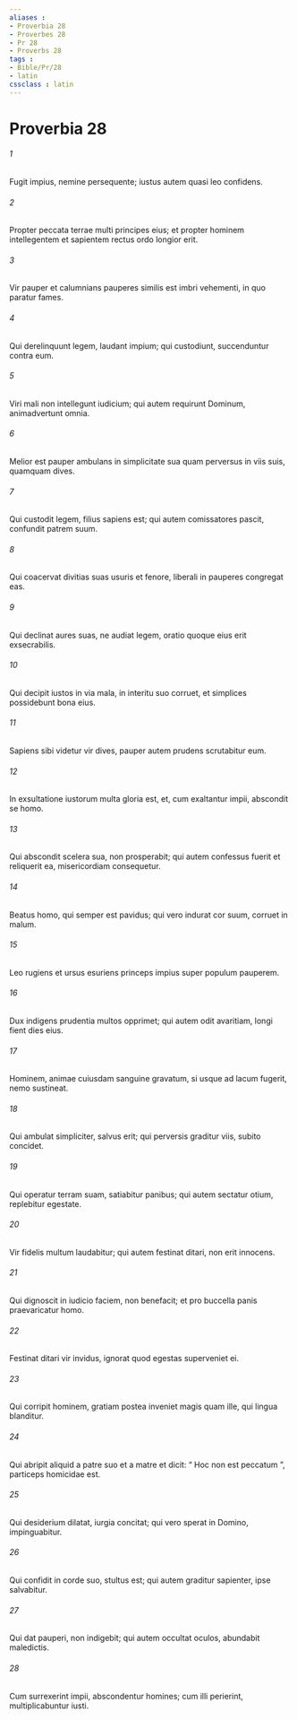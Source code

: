 ```yaml
---
aliases : 
- Proverbia 28
- Proverbes 28
- Pr 28
- Proverbs 28
tags : 
- Bible/Pr/28
- latin
cssclass : latin
---
```


# Proverbia 28

###### 1
Fugit impius, nemine persequente; iustus autem quasi leo confidens.
###### 2
Propter peccata terrae multi principes eius; et propter hominem intellegentem et sapientem rectus ordo longior erit.
###### 3
Vir pauper et calumnians pauperes similis est imbri vehementi, in quo paratur fames.
###### 4
Qui derelinquunt legem, laudant impium; qui custodiunt, succenduntur contra eum.
###### 5
Viri mali non intellegunt iudicium; qui autem requirunt Dominum, animadvertunt omnia.
###### 6
Melior est pauper ambulans in simplicitate sua quam perversus in viis suis, quamquam dives.
###### 7
Qui custodit legem, filius sapiens est; qui autem comissatores pascit, confundit patrem suum.
###### 8
Qui coacervat divitias suas usuris et fenore, liberali in pauperes congregat eas.
###### 9
Qui declinat aures suas, ne audiat legem, oratio quoque eius erit exsecrabilis.
###### 10
Qui decipit iustos in via mala, in interitu suo corruet, et simplices possidebunt bona eius.
###### 11
Sapiens sibi videtur vir dives, pauper autem prudens scrutabitur eum.
###### 12
In exsultatione iustorum multa gloria est, et, cum exaltantur impii, abscondit se homo.
###### 13
Qui abscondit scelera sua, non prosperabit; qui autem confessus fuerit et reliquerit ea, misericordiam consequetur.
###### 14
Beatus homo, qui semper est pavidus; qui vero indurat cor suum, corruet in malum.
###### 15
Leo rugiens et ursus esuriens princeps impius super populum pauperem.
###### 16
Dux indigens prudentia multos opprimet; qui autem odit avaritiam, longi fient dies eius.
###### 17
Hominem, animae cuiusdam sanguine gravatum, si usque ad lacum fugerit, nemo sustineat.
###### 18
Qui ambulat simpliciter, salvus erit; qui perversis graditur viis, subito concidet.
###### 19
Qui operatur terram suam, satiabitur panibus; qui autem sectatur otium, replebitur egestate.
###### 20
Vir fidelis multum laudabitur; qui autem festinat ditari, non erit innocens.
###### 21
Qui dignoscit in iudicio faciem, non benefacit; et pro buccella panis praevaricatur homo.
###### 22
Festinat ditari vir invidus, ignorat quod egestas superveniet ei.
###### 23
Qui corripit hominem, gratiam postea inveniet magis quam ille, qui lingua blanditur.
###### 24
Qui abripit aliquid a patre suo et a matre et dicit: “ Hoc non est peccatum ”, particeps homicidae est.
###### 25
Qui desiderium dilatat, iurgia concitat; qui vero sperat in Domino, impinguabitur.
###### 26
Qui confidit in corde suo, stultus est; qui autem graditur sapienter, ipse salvabitur.
###### 27
Qui dat pauperi, non indigebit; qui autem occultat oculos, abundabit maledictis.
###### 28
Cum surrexerint impii, abscondentur homines; cum illi perierint, multiplicabuntur iusti.
